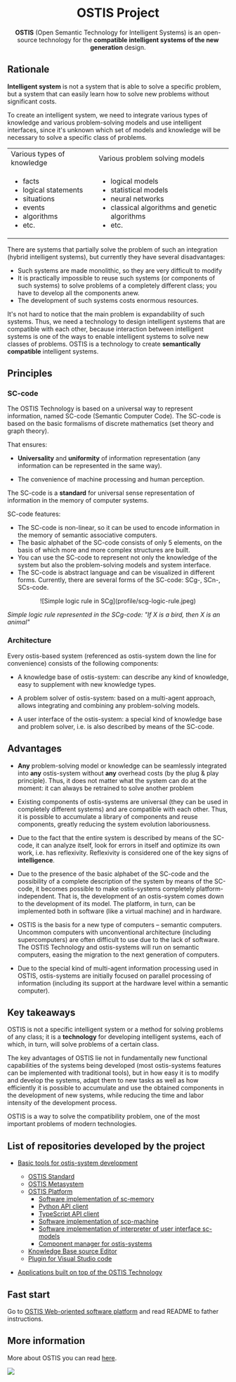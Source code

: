 <h1 align=center> OSTIS Project </h1>

<p align="center">
  <b>OSTIS</b> (Open Semantic Technology for Intelligent Systems) is an open-source technology for the <b>compatible intelligent systems of the new generation</b> design. <br>

</p>

## Rationale

**Intelligent system** is not a system that is able to solve a specific problem, but a system that can easily learn how to solve new problems without significant costs.

To create an intelligent system, we need to integrate various types of knowledge and various problem-solving models and use intelligent interfaces, since it's unknown which set of models and knowledge will be necessary to solve a specific class of problems.
<p align="center">
<table>
  <tr>
    <td>Various types of knowledge</td>
    <td>Various problem solving models</td>
  </tr>
  <tr>
    <td>
    <ul>
      <li>facts</li>
      <li>logical statements</li>
      <li>situations</li>
      <li>events</li>
      <li>algorithms</li>
      <li>etc.</li>
    </ul>
    </td>
    <td>
      <ul>
         <li>logical models</li>
         <li>statistical models</li>
         <li>neural networks</li>
         <li>classical algorithms and genetic algorithms</li>
         <li>etc.</li>
      </ul>
    </td>
  </tr>
 </table>
</p>

There are systems that partially solve the problem of such an integration (hybrid intelligent systems), but currently they have several disadvantages:

- Such systems are made monolithic, so they are very difficult to modify
- It is practically impossible to reuse such systems (or components of such systems) to solve problems of a completely different class; you have to develop all the components anew.
- The development of such systems costs enormous resources.

It's not hard to notice that the main problem is expandability of such systems. Thus, we need a technology to design intelligent systems that are compatible with each other, because interaction between intelligent systems is one of the ways to enable intelligent systems to solve new classes of problems. OSTIS is a technology to create **semantically compatible** intelligent systems.

## Principles

### **SC-code**

The OSTIS Technology is based on a universal way to represent information, named SC-code (Semantic Computer Code). The SC-code is based on the basic formalisms of discrete mathematics (set theory and graph theory).

That ensures:

- **Universality** and **uniformity** of information representation (any information can be represented in the same way).

- The convenience of machine processing and human perception.

The SC-code is a **standard** for universal sense representation of information in the memory of computer systems.

SC-code features:

- The SC-code is non-linear, so it can be used to encode information in the memory of semantic associative computers.
- The basic alphabet of the SC-code consists of only 5 elements, on the basis of which more and more complex structures are built.
- You can use the SC-code to represent not only the knowledge of the system but also the problem-solving models and system interface.
- The SC-code is abstract language and can be visualized in different forms. Currently, there are several forms of the SC-code: SCg-, SCn-, SCs-code.

<p align="center">
  ![Simple logic rule in SCg](profile/scg-logic-rule.jpeg)
</p>

*Simple logic rule represented in the SCg-code: "If X is a bird, then X is an animal"*

### **Architecture**

Every ostis-based system (referenced as ostis-system down the line for convenience) consists of the following components:

- A knowledge base of ostis-system: can describe any kind of knowledge, easy to supplement with new knowledge types.

- A problem solver of ostis-system: based on a multi-agent approach, allows integrating and combining any problem-solving models.

- A user interface of the ostis-system: a special kind of knowledge base and problem solver, i.e. is also described by means of the SC-code.

## Advantages

- **Any** problem-solving model or knowledge can be seamlessly integrated into **any** ostis-system without **any** overhead costs (by the plug & play principle). Thus, it does not matter what the system can do at the moment: it can always be retrained to solve another problem

- Existing components of ostis-systems are universal (they can be used in completely different systems) and are compatible with each other. Thus, it is possible to accumulate a library of components and reuse components, greatly reducing the system evolution laboriousness.

- Due to the fact that the entire system is described by means of the SC-code, it can analyze itself, look for errors in itself and optimize its own work, i.e. has reflexivity. Reflexivity is considered one of the key signs of **intelligence**.

- Due to the presence of the basic alphabet of the SC-code and the possibility of a complete description of the system by means of the SC-code, it becomes possible to make ostis-systems completely platform-independent. That is, the development of an ostis-system comes down to the development of its model. The platform, in turn, can be implemented both in software (like a virtual machine) and in hardware.

- OSTIS is the basis for a new type of computers – semantic computers. Uncommon computers with unconventional architecture (including supercomputers) are often difficult to use due to the lack of software. The OSTIS Technology and ostis-systems will run on semantic computers, easing the migration to the next generation of computers.

- Due to the special kind of multi-agent information processing used in OSTIS, ostis-systems are initially focused on parallel processing of information (including its support at the hardware level within a semantic computer).

## Key takeaways

OSTIS is not a specific intelligent system or a method for solving problems of any class; it is a **technology** for developing intelligent systems, each of which, in turn, will solve problems of a certain class.

The key advantages of OSTIS lie not in fundamentally new functional capabilities of the systems being developed (most ostis-systems features can be implemented with traditional tools), but in how easy it is to modify and develop the systems, adapt them to new tasks as well as how efficiently it is possible to accumulate and use the obtained components in the development of new systems, while reducing the time and labor intensity of the development process.

OSTIS is a way to solve the compatibility problem, one of the most important problems of modern technologies.

## List of repositories developed by the project

- [Basic tools for ostis-system development](https://github.com/ostis-ai)
  - [OSTIS Standard](https://github.com/ostis-ai/ostis-standard)
  - [OSTIS Metasystem](https://github.com/ostis-ai/ims.ostis.kb)
  - [OSTIS Platform](https://github.com/ostis-ai/ostis-web-platform)
    - [Software implementation of sc-memory](https://github.com/ostis-ai/sc-machine)
    - [Python API client](https://github.com/ostis-ai/py-sc-client)
    - [TypeScript API client](https://github.com/ostis-ai/ts-sc-client)
    - [Software implementation of scp-machine](https://github.com/ostis-ai/scp-machine)
    - [Software implementation of interpreter of user interface sc-models](https://github.com/ostis-ai/sc-web)
    - [Component manager for ostis-systems](https://github.com/ostis-ai/sc-component-manager)
  - [Knowledge Base source Editor](https://github.com/ostis-ai/kbe)
  - [Plugin for Visual Studio code](https://github.com/ostis-dev/vs-code-ostis)

- [Applications built on top of the OSTIS Technology](https://github.com/ostis-apps)

## Fast start

Go to [OSTIS Web-oriented software platform](https://github.com/ostis-ai/ostis-web-platform) and read README to father instructions.

## More information

More about OSTIS you can read [here](https://libeldoc.bsuir.by/handle/123456789/51151).

[![](https://img.shields.io/badge/YouTube-FF0000?style=for-the-badge&logo=youtube&logoColor=white)](https://www.youtube.com/channel/UCjSsaMx_DmA_LEnG4Rzadpw)

